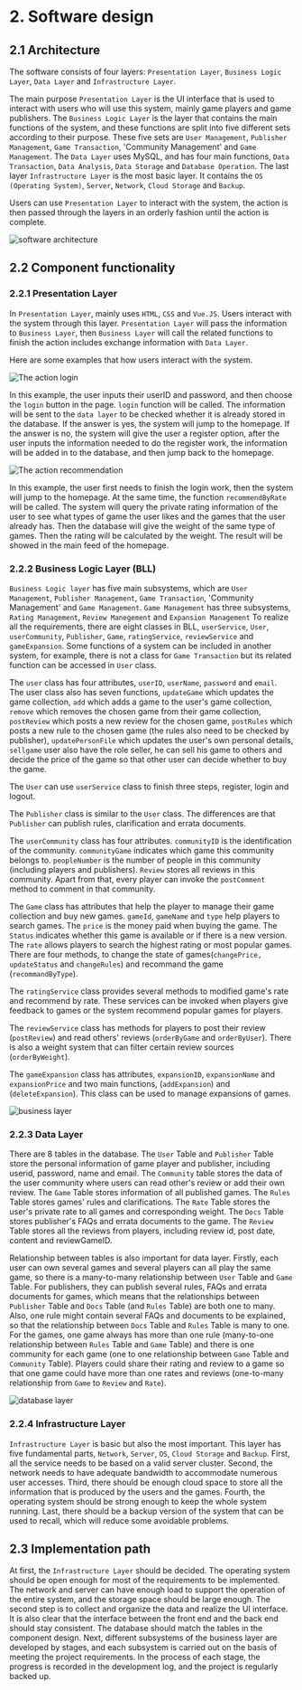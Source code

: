 # 2. Software design

## 2.1 Architecture
The software consists of four layers: `Presentation Layer`, `Business Logic Layer`, `Data Layer` and `Infrastructure Layer`.

The main purpose `Presentation Layer` is the UI interface that is used to interact with users who will use this system, mainly game players and game publishers.
The `Business Logic Layer` is the layer that contains the main functions of the system, and these functions are split into five different sets according to their purpose. These five sets are `User Management`, `Publisher Management`, `Game Transaction`, 'Community Management' and `Game Management`.
The `Data Layer` uses MySQL, and has four main functions, `Data Transaction`, `Data Analysis`, `Data Storage` and `Database Operation`. 
The last layer `Infrastructure Layer` is the most basic layer. It contains the `OS (Operating System)`, `Server`, `Network`, `Cloud Storage` and `Backup`.

Users can use `Presentation Layer` to interact with the system, the action is then passed through the layers in an orderly fashion until the action is complete.

![](https://git.ecdf.ed.ac.uk/sd202021groups/group_10/raw/master/software_design/ArchitectureDesign.jpg "software architecture") 

## 2.2 Component functionality
### 2.2.1 Presentation Layer
In `Presentation Layer`, mainly uses `HTML`, `CSS` and `Vue.JS`. Users interact with the system through this layer. `Presentation Layer` will pass the information to `Business Layer`, then `Business Layer` will call the related functions to finish the action includes exchange information with `Data Layer`.

Here are some examples that how users interact with the system. 

![](https://git.ecdf.ed.ac.uk/sd202021groups/group_10/raw/master/software_design/jpgForPresentationLayer/login.jpg "The action login") 

In this example, the user inputs their userID and password, and then choose the `login` button in the page. `login` function will be called. The information will be sent to the `data layer` to be checked whether it is already stored in the database. If the answer is yes, the system will jump to the homepage. If the answer is no, the system will give the user a register option, after the user inputs the information needed to do the register work, the information will be added in to the database, and then jump back to the homepage.

![](https://git.ecdf.ed.ac.uk/sd202021groups/group_10/raw/master/software_design/jpgForPresentationLayer/recommendGame.jpg "The action recommendation")

In this example,  the user first needs to finish the login work, then the system will jump to the homepage. At the same time, the function `recommendByRate` will be called. The system will query the private rating information of the user to see what types of game the user likes and the games that the user already has. Then the database will give the weight of the same type of games. Then the rating will be calculated by the weight. The result will be showed in the main feed of the homepage.


### 2.2.2 Business Logic Layer (BLL)
`Business Logic layer` has five main subsystems, which are `User Management`, `Publisher Management`, `Game Transaction`, 'Community Management' and `Game Management`. `Game Management` has three subsystems, `Rating Management`, `Review Manegement` and `Expansion Management` To realize all the requirements, there are eight classes in BLL, `userService`, `User`, `userCommunity`, `Publisher`, `Game`, `ratingService`, `reviewService` and `gameExpansion`. Some functions of a system can be included in another system, for example, there is not a class for `Game Transaction` but its related function can be accessed in `User` class.

The `user` class has four attributes, `userID`, `userName`, `password` and `email`. The user class also has seven functions, `updateGame` which updates the game collection, `add` which adds a game to the user's game collection, `remove` which removes the chosen game from their game collection, `postReview` which posts a new review for the chosen game, `postRules` which posts a new rule to the chosen game (the rules also need to be checked by publisher), `updatePersonFile` which updates the user's own personal details, `sellgame` user also have the role seller, he can sell his game to others and decide the price of the game so that other user can decide whether to buy the game. 

The `User` can use `userService` class to finish three steps, register, login and logout.

The `Publisher` class is similar to the `User` class. The differences are that `Publisher` can publish rules, clarification and errata documents. 

The `userCommunity` class has four attributes. `communityID` is the identification of the community. `communityGame` indicates which game this community belongs to. `peopleNumber` is the number of people in this community (including players and publishers). `Review` stores all reviews in this community. Apart from that, every player can invoke the `postComment` method to comment in that community.

The `Game` class has attributes that help the player to manage their game collection and buy new games. `gameId`, `gameName` and `type` help players to search games. The `price` is the money paid when buying the game. The `Status` indicates whether this game is available or if there is a new version. The `rate` allows players to search the highest rating or most popular games. There are four methods, to change the state of games(`changePrice, updateStatus` and `changeRules`) and recommand the game (`recommandByType`).

The `ratingService` class provides several methods to modified game's rate and recommend by rate. These services can be invoked when players give feedback to games or the system recommend popular games for players.

The `reviewService` class has methods for players to post their review (`postReview`) and read others' reviews (`orderByGame` and `orderByUser`). There is also a weight system that can filter certain review sources (`orderByWeight`).

The `gameExpansion` class has attributes, `expansionID`, `expansionName` and `expansionPrice` and two main functions, (`addExpansion`) and (`deleteExpansion`). This class can be used to manage expansions of games.

![](https://git.ecdf.ed.ac.uk/sd202021groups/group_10/raw/master/software_design/businessLogicLayer.jpg "business layer") 


### 2.2.3 Data Layer

There are 8 tables in the database. The `User` Table and `Publisher` Table store the personal information of game player and publisher, including userid, password, name and email. The `Community` table stores the data of the user community where users can read other's review or add their own review. The `Game` Table stores information of all published games. The `Rules` Table stores games' rules and clarifications. The `Rate` Table stores the user's private rate to all games and corresponding weight. The `Docs` Table stores publisher's FAQs and errata documents to the game. The `Review` Table stores all the reviews from players, including review id, post date, content and reviewGameID.

Relationship between tables is also important for data layer. Firstly, each user can own several games and several players can all play the same game, so there is a many-to-many relationship between `User` Table and `Game` Table. For publishers, they can publish several rules, FAQs and errata documents for games, which means that the relationships between `Publisher` Table and `Docs` Table (and `Rules` Table) are both one to many. Also, one rule might contain several FAQs and documents to be explained, so that the relationship between `Docs` Table and `Rules` Table is many to one. For the games, one game always has more than one rule (many-to-one relationship between `Rules` Table and `Game` Table) and there is one community for each game (one to one relationship between `Game` Table and `Community` Table). Players could share their rating and review to a game so that one game could have more than one rates and reviews (one-to-many relationship from `Game` to `Review` and `Rate`).

![](https://git.ecdf.ed.ac.uk/sd202021groups/group_10/raw/master/software_design/database%20layer%20ER.jpg "database layer") 

### 2.2.4 Infrastructure Layer
`Infrastructure Layer` is basic but also the most important. This layer has five fundamental parts, `Network`, `Server`, `OS`, `Cloud Storage` and `Backup`. First, all the service needs to be based on a valid server cluster. Second, the network needs to have adequate bandwidth to accommodate numerous user accesses. Third, there should be enough cloud space to store all the information that is produced by the users and the games. Fourth, the operating system should be strong enough to keep the whole system running. Last, there should be a backup version of the system that can be used to recall, which will reduce some avoidable problems.

## 2.3 Implementation path
At first, the `Infrastructure Layer` should be decided. The operating system should be open enough for most of the requirements to be implemented. The network and server can have enough load to support the operation of the entire system, and the storage space should be large enough. The second step is to collect and organize the data and realize the UI interface. It is also clear that the interface between the front end and the back end should stay consistent. The database should match the tables in the component design. Next, different subsystems of the business layer are developed by stages, and each subsystem is carried out on the basis of meeting the project requirements. In the process of each stage, the progress is recorded in the development log, and the project is regularly backed up. 